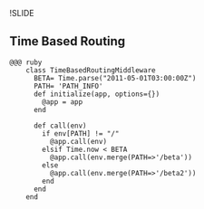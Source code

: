 !SLIDE
## Time Based Routing
    @@@ ruby
		class TimeBasedRoutingMiddleware
		  BETA= Time.parse("2011-05-01T03:00:00Z")
		  PATH= 'PATH_INFO'
		  def initialize(app, options={})
		    @app = app
		  end

		  def call(env)
		    if env[PATH] != "/"
		      @app.call(env)
		    elsif Time.now < BETA
		      @app.call(env.merge(PATH=>'/beta'))
		    else                        
		      @app.call(env.merge(PATH=>'/beta2'))
		    end
		  end
		end